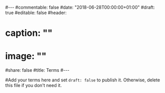 #---
#commentable: false
#date: "2018-06-28T00:00:00+01:00"
#draft: true
#editable: false
#header:
#  caption: ""
#  image: ""
#share: false
#title: Terms
#---

#Add your terms here and set `draft: false` to publish it. Otherwise, delete this file if you don't need it.
